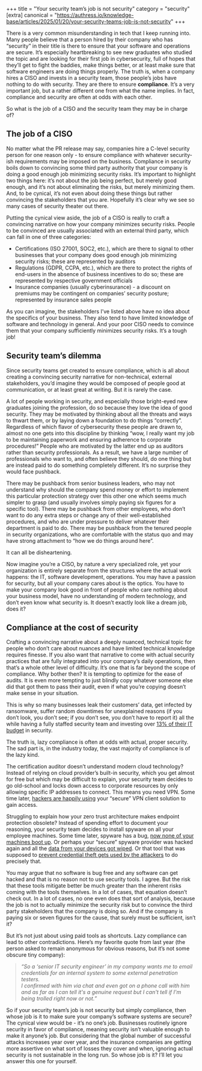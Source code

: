 +++
title = "Your security team’s job is not security"
category = "security"
[extra]
canonical = "https://authress.io/knowledge-base/articles/2025/01/20/your-security-teams-job-is-not-security"
+++

There is a very common misunderstanding in tech that I keep running into. Many people believe that a person hired by their company who has “security” in their title is there to ensure that your software and operations are secure. It’s especially heartbreaking to see new graduates who studied the topic and are looking for their first job in cybersecurity, full of hopes that they’ll get to fight the baddies, make things better, or at least make sure that software engineers are doing things properly.
The truth is, when a company hires a CISO and invests in a security team, those people’s jobs have nothing to do with security. They are there to ensure **compliance**. It’s a very important job, but a rather different one from what the name implies. In fact, compliance and security are often at odds with each other.

So what is the job of a CISO and the security team they may be in charge of?

## The job of a CISO ##
No matter what the PR release may say, companies hire a C-level security person for one reason only - to ensure compliance with whatever security-ish requirements may be imposed on the business. Compliance in security boils down to convincing some third party authority that your company is doing a good enough job minimizing security risks. It’s important to highlight two things here: it’s not about the job being perfect, but merely good enough, and it’s not about eliminating the risks, but merely minimizing them. And, to be cynical, it’s not even about doing these things but rather convincing the stakeholders that you are. Hopefully it’s clear why we see so many cases of security theater out there.

Putting the cynical view aside, the job of a CISO is really to craft a convincing narrative on how your company minimizes security risks. People to be convinced are usually associated with an external third party, which can fall in one of three categories:
* Certifications (ISO 27001, SOC2, etc.), which are there to signal to other businesses that your company does good enough job minimizing security risks; these are represented by auditors
* Regulations (GDPR, CCPA, etc.), which are there to protect the rights of end-users in the absence of business incentives to do so; these are represented by respective government officials
* Insurance companies (usually cyberinsurance) - a discount on premiums may be contingent on companies’ security posture; represented by insurance sales people

As you can imagine, the stakeholders I’ve listed above have no idea about the specifics of your business. They also tend to have limited knowledge of software and technology in general. And your poor CISO needs to convince them that your company sufficiently minimizes security risks. It’s a tough job!

## Security team’s dilemma ##
Since security teams get created to ensure compliance, which is all about creating a convincing security narrative for non-technical, external stakeholders, you’d imagine they would be composed of people good at communication, or at least great at writing. But it is rarely the case.

A lot of people working in security, and especially those bright-eyed new graduates joining the profession, do so because they love the idea of good security. They may be motivated by thinking about all the threats and ways to thwart them, or by laying down a foundation to do things “correctly”. Regardless of which flavor of cybersecurity these people are drawn to, almost no one gets into this discipline by thinking “wow, I really want my job to be maintaining paperwork and ensuring adherence to corporate procedures!”
People who are motivated by the latter end up as auditors rather than security professionals. As a result, we have a large number of professionals who want to, and often believe they should, do one thing but are instead paid to do something completely different. It’s no surprise they would face pushback.

There may be pushback from senior business leaders, who may not understand why should the company spend money or effort to implement this particular protection strategy over this other one which seems much simpler to grasp (and usually involves simply paying six figures for a specific tool).
There may be pushback from other employees, who don’t want to do any extra steps or change any of their well-established procedures, and who are under pressure to deliver whatever their department is paid to do.
There may be pushback from the tenured people in security organizations, who are comfortable with the status quo and may have strong attachment to “how we do things around here”.

It can all be disheartening.

Now imagine you’re a CISO, by nature a very specialized role, yet your organization is entirely separate from the structures where the actual work happens: the IT, software development, operations. You may have a passion for security, but all your company cares about is the optics. You have to make your company look good in front of people who care nothing about your business model, have no understanding of modern technology, and don’t even know what security is. It doesn’t exactly look like a dream job, does it?

## Compliance at the cost of security ##
Crafting a convincing narrative about a deeply nuanced, technical topic for people who don’t care about nuances and have limited technical knowledge requires finesse. If you also want that narrative to come with actual security practices that are fully integrated into your company’s daily operations, then that’s a whole other level of difficulty. It’s one that is far beyond the scope of compliance. Why bother then? It is tempting to optimize for the ease of audits. It is even more tempting to just blindly copy whatever someone else did that got them to pass their audit, even if what you’re copying doesn’t make sense in your situation.

This is why so many businesses leak their customers’ data, get infected by ransomware, suffer random downtimes for unexplained reasons (if you don’t look, you don’t see; if you don’t see, you don’t have to report it) all the while having a fully staffed security team and investing over [13% of their IT budget](https://www.iansresearch.com/resources/all-blogs/post/security-blog/2024/09/05/2024-security-budget-benchmark-report--key-findings) in security.

The truth is, lazy compliance is often at odds with actual, proper security. The sad part is, in the industry today, the vast majority of compliance is of the lazy kind.

The certification auditor doesn’t understand modern cloud technology? Instead of relying on cloud provider’s built-in security, which you get almost for free but which may be difficult to explain, your security team decides to go old-school and locks down access to corporate resources by only allowing specific IP addresses to connect. This means you need VPN. Some time later, [hackers are happily using](https://techcrunch.com/2025/01/09/hackers-are-exploiting-a-new-ivanti-vpn-security-bug-to-hack-into-company-networks/) your “secure” VPN client solution to gain access.

Struggling to explain how your zero trust architecture makes endpoint protection obsolete? Instead of spending effort to document your reasoning, your security team decides to install spyware on all your employee machines. Some time later, spyware has a bug, [now none of your machines boot up](https://en.wikipedia.org/wiki/2024_CrowdStrike-related_IT_outages). Or perhaps your “secure” spyware provider was hacked again and all the [data from your devices got wiped](https://securityboulevard.com/2024/08/mobile-guardian-hacked-again-richixbw/). Or that tool that was supposed to [prevent credential theft gets used by the attackers](https://techcrunch.com/2024/12/27/cyberhaven-says-it-was-hacked-to-publish-a-malicious-update-to-its-chrome-extension/) to do precisely that.

You may argue that no software is bug free and any software can get hacked and that is no reason not to use security tools. I agree. But the risk that these tools mitigate better be much greater than the inherent risks coming with the tools themselves. In a lot of cases, that equation doesn’t check out. In a lot of cases, no one even does that sort of analysis, because the job is not to actually minimize the security risk but to convince the third party stakeholders that the company is doing so. And if the company is paying six or seven figures for the cause, that surely must be sufficient, isn’t it?

But it’s not just about using paid tools as shortcuts. Lazy compliance can lead to other contradictions. Here’s my favorite quote from last year (the person asked to remain anonymous for obvious reasons, but it’s not some obscure tiny company):

> *“So a ‘senior IT security engineer’ in my company wants me to email credentials for an internal system to some external penetration testers.* <br/>
> *I confirmed with him via chat and even got on a phone call with him and as far as I can tell it's a genuine request but I can't tell if I'm being trolled right now or not.”*

So if your security team’s job is not security but simply compliance, then whose job is it to make sure your company’s software systems are secure? The cynical view would be - it’s no one’s job. Businesses routinely ignore security in favor of compliance, meaning security isn’t valuable enough to make it anyone’s job. But considering that the global number of successful attacks increases year over year, and the insurance companies are getting more assertive on what sort of losses they cover and when, ignoring actual security is not sustainable in the long run. So whose job is it? I’ll let you answer this one for yourself.